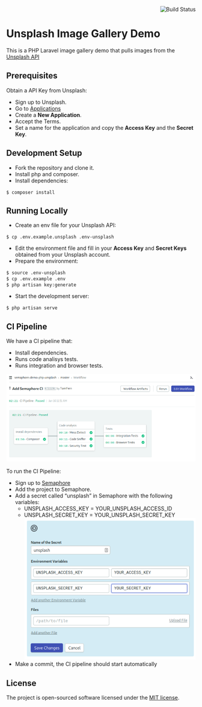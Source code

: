 <p align="right"><img src="https://tomfern.semaphoreci.com/badges/semaphore-demo-php-unsplash.svg" alt="Build Status"></p>

# Unsplash Image Gallery Demo

This is a PHP Laravel image gallery demo that pulls images from the [Unsplash API](https://unsplash.com/)

## Prerequisites

Obtain a API Key from Unsplash:
- Sign up to Unsplash.
- Go to [Applications](https://unsplash.com/oauth/applications)
- Create a **New Application**.
- Accept the Terms.
- Set a name for the application and copy the **Access Key** and the **Secret Key**.

## Development Setup

- Fork the repository and clone it.
- Install php and composer.
- Install dependencies:

```
$ composer install
```

## Running Locally

- Create an env file for your Unsplash API:

```
$ cp .env.example.unsplash .env-unsplash
```

- Edit the environment file and fill in your **Access Key** and **Secret Keys** obtained from your Unsplash account.
- Prepare the environment:

```
$ source .env-unsplash
$ cp .env.example .env
$ php artisan key:generate
```

- Start the development server:

```
$ php artisan serve
```

## CI Pipeline

We have a CI pipeline that:

- Install dependencies.
- Runs code analisys tests.
- Runs integration and browser tests.

![CI](./screenshots/ci.png)

To run the CI Pipeline:

- Sign up to [Semaphore](https://semaphoreci.com)
- Add the project to Semaphore.
- Add a secret called “unsplash” in Semaphore with the following variables:
  - UNSPLASH_ACCESS_KEY = YOUR_UNSPLASH_ACCESS_ID
  - UNSPLASH_SECRET_KEY = YOUR_UNSPLASH_SECRET_KEY
![Secret](./screenshots/secret.png)
- Make a commit, the CI pipeline should start automatically


## License

The project is open-sourced software licensed under the [MIT license](https://opensource.org/licenses/MIT).
